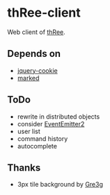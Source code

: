 thRee-client
============

Web client of [thRee](https://github.com/caasi/thRee).

Depends on
----------

*   [jquery-cookie](https://github.com/carhartl/jquery-cookie/)
*   [marked](https://github.com/chjj/marked/)

ToDo
----

*   rewrite in distributed objects
*   consider [EventEmitter2](https://github.com/hij1nx/EventEmitter2)
*   user list
*   command history
*   autocomplete

Thanks
------

*   3px tile background by [Gre3g](http://gre3g.livejournal.com/)
